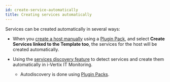 ```yaml
---
id: create-service-automatically
title: Creating services automatically
---
```


Services can be created automatically in several ways:

- When you [create a host manually](../monitoring-hosts/create-host-manually.md) using a [Plugin Pack](../monitoring-basics/plugin-packs.md), and select **Create Services linked to the Template too**, the services for the host will be created automatically.

- Using the [services discovery feature](../discovery/service-discovery.md) to detect services and create them automatically in i-Vertix IT Monitoring.

    - Autodiscovery is done using [Plugin Packs](../monitoring-basics/plugin-packs.md).
